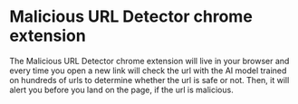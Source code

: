 # Malicious URL Detector chrome extension


The Malicious URL Detector chrome extension will live in your browser and every time you open a new link will check the url with the AI model trained on hundreds of urls to determine whether the url is safe or not. Then, it will alert you before you land on the page, if the url is malicious.
